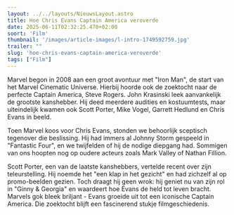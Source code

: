 ```yaml
---
layout: ../../layouts/NieuwsLayout.astro
title: Hoe Chris Evans Captain America veroverde
date: 2025-06-11T02:32:25.470+02:00
soort: 'Film'
thumbnail: '/images/article-images/l-intro-1749592759.jpg'
trailer: ""
slug: 'hoe-chris-evans-captain-america-veroverde'
tags: ["Film"]
---
```


Marvel begon in 2008 aan een groot avontuur met "Iron Man", de start van het
Marvel Cinematic Universe. Hierbij hoorde ook de zoektocht naar de perfecte
Captain America, Steve Rogers. John Krasinski leek aanvankelijk de grootste
kanshebber. Hij deed meerdere audities en kostuumtests, maar uiteindelijk kwamen
ook Scott Porter, Mike Vogel, Garrett Hedlund en Chris Evans in beeld.

Toen Marvel koos voor Chris Evans, stonden we behoorlijk sceptisch tegenover die
beslissing. Hij had immers al Johnny Storm gespeeld in "Fantastic Four", en we
twijfelden of hij de nodige diepgang had. Sommigen van ons hoopten nog op oudere
acteurs zoals Mark Valley of Nathan Fillion.

Scott Porter, een van de laatste kanshebbers, vertelde recent over zijn
teleurstelling. Hij noemde het "een klap in het gezicht" en had zichzelf al op
promo-beelden gezien. Toch draagt hij geen wrok: hij geniet nu van zijn rol in
"Ginny & Georgia" en waardeert hoe Evans de held tot leven bracht. Marvels gok
bleek briljant - Evans groeide uit tot een iconische Captain America. Die
zoektocht blijft een fascinerend stukje filmgeschiedenis.